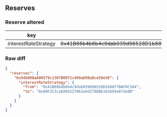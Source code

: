 ## Reserves

### Reserve altered

| key | value |
| --- | --- |
| interestRateStrategy | ~~0x41B66b4b6b4c9dab039d96528D1b88f7BAF8C5A4~~0xA9F3C3caE095527061e6d270DBE163693e6fda9D |


### Raw diff

```json
{
  "reserves": {
    "0x94b008aA00579c1307B0EF2c499aD98a8ce58e58": {
      "interestRateStrategy": {
        "from": "0x41B66b4b6b4c9dab039d96528D1b88f7BAF8C5A4",
        "to": "0xA9F3C3caE095527061e6d270DBE163693e6fda9D"
      }
    }
  }
}
```